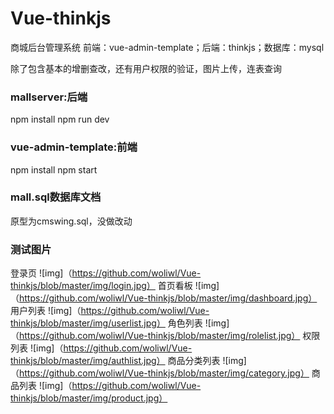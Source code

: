 # Vue-thinkjs
商城后台管理系统
前端：vue-admin-template；后端：thinkjs；数据库：mysql

除了包含基本的增删查改，还有用户权限的验证，图片上传，连表查询

### mallserver:后端   
npm install
npm run dev

### vue-admin-template:前端  
npm install
npm start

### mall.sql数据库文档
原型为cmswing.sql，没做改动

### 测试图片
登录页
![img]（https://github.com/woliwl/Vue-thinkjs/blob/master/img/login.jpg）
首页看板
![img]（https://github.com/woliwl/Vue-thinkjs/blob/master/img/dashboard.jpg）
用户列表
![img]（https://github.com/woliwl/Vue-thinkjs/blob/master/img/userlist.jpg）
角色列表
![img]（https://github.com/woliwl/Vue-thinkjs/blob/master/img/rolelist.jpg）
权限列表
![img]（https://github.com/woliwl/Vue-thinkjs/blob/master/img/authlist.jpg）
商品分类列表
![img]（https://github.com/woliwl/Vue-thinkjs/blob/master/img/category.jpg）
商品列表
![img]（https://github.com/woliwl/Vue-thinkjs/blob/master/img/product.jpg）
